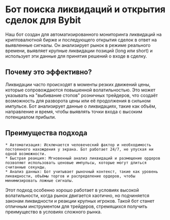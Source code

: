 # Бот поиска ликвидаций и открытия сделок для Bybit

Наш бот создан для автоматизированного мониторинга ликвидаций на криптовалютной бирже и последующего открытия сделок в ответ на выявленные сигналы. Он анализирует рынок в режиме реального времени, выявляет крупные ликвидации позиций (long или short) и использует эти данные для принятия решений о входе в сделку.

## Почему это эффективно?
Ликвидации часто происходят в моменты резких движений цены, которые сопровождаются повышенной волатильностью. Это может указывать на "выбивание стопов" розничных трейдеров, что создаёт возможность для разворота цены или её продолжения в сильном импульсе. Бот анализирует данные о ликвидациях, такие как объём, направление и время, чтобы выявлять точки входа с высоким потенциалом прибыли.

## Преимущества подхода

    * Автоматизация: Исключается человеческий фактор и необходимость постоянного нахождения у экрана. Бот работает 24/7, не упуская ни одной возможности.
    * Быстрая реакция: Мгновенный анализ ликвидаций и размещение ордеров позволяют использовать ценовые импульсы, которые могут длиться считанные секунды.
    * Анализ данных: Бот учитывает рыночный контекст, такие как уровень ликвидности, объёмы торгов и распределение ордеров, чтобы минимизировать ложные сигналы.

Этот подход особенно хорошо работает в условиях высокой волатильности, когда рынок двигается хаотично, но подчиняется законам ликвидности и реакции крупных игроков. Такой бот станет отличным инструментом для трейдеров, стремящихся получить преимущество в условиях сложного рынка.
